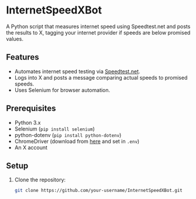# InternetSpeedXBot

A Python script that measures internet speed using Speedtest.net and posts the results to X, tagging your internet provider if speeds are below promised values.

## Features
- Automates internet speed testing via [Speedtest.net](https://www.speedtest.net/).
- Logs into X and posts a message comparing actual speeds to promised speeds.
- Uses Selenium for browser automation.

## Prerequisites
- Python 3.x
- Selenium (`pip install selenium`)
- python-dotenv (`pip install python-dotenv`)
- ChromeDriver (download from [here](https://chromedriver.chromium.org/downloads) and set in `.env`)
- An X account

## Setup
1. Clone the repository:
   ```bash
   git clone https://github.com/your-username/InternetSpeedXBot.git
